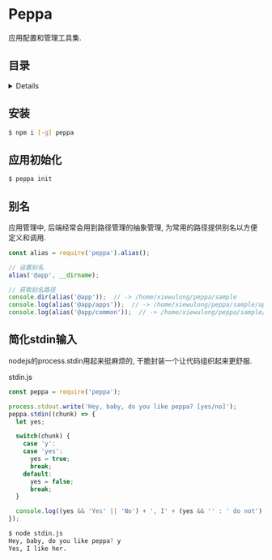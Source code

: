 # Peppa

应用配置和管理工具集.

## 目录

<details>

* [安装](#安装)
* [应用初始化](#应用初始化)
* [别名](#别名)
* [stdin标准输入](#stdin标准输入)

</details>

## 安装

```bash
$ npm i [-g] peppa
```

## 应用初始化

```bash
$ peppa init
```

## 别名

应用管理中, 后端经常会用到路径管理的抽象管理, 为常用的路径提供别名以方便定义和调用.

```js
const alias = require('peppa').alias();

// 设置别名
alias('@app', __dirname);

// 获取别名路径
console.dir(alias('@app'));  // -> /home/xiewulong/peppa/sample
console.log(alias('@app/apps'));  // -> /home/xiewulong/peppa/sample/apps
console.log(alias('@app/common'));  // -> /home/xiewulong/peppa/sample/common
```

## 简化stdin输入

nodejs的process.stdin用起来挺麻烦的, 干脆封装一个让代码组织起来更舒服.

stdin.js

```js
const peppa = require('peppa');

process.stdout.write('Hey, baby, do you like peppa? [yes/no]');
peppa.stdin((chunk) => {
  let yes;

  switch(chunk) {
    case 'y':
    case 'yes':
      yes = true;
      break;
    default:
      yes = false;
      break;
  }

  console.log((yes && 'Yes' || 'No') + ', I' + (yes && '' : ' do not') + ' like her.');
});
```

```bash
$ node stdin.js
Hey, baby, do you like peppa? y
Yes, I like her.
```

